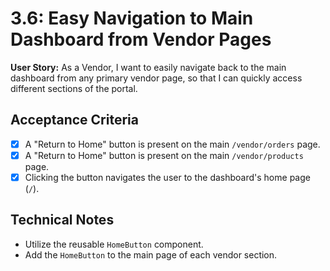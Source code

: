 # 3.6: Easy Navigation to Main Dashboard from Vendor Pages

**User Story:** As a Vendor, I want to easily navigate back to the main dashboard from any primary vendor page, so that I can quickly access different sections of the portal.

## Acceptance Criteria

- [x] A "Return to Home" button is present on the main `/vendor/orders` page.
- [x] A "Return to Home" button is present on the main `/vendor/products` page.
- [x] Clicking the button navigates the user to the dashboard's home page (`/`).

## Technical Notes

- Utilize the reusable `HomeButton` component.
- Add the `HomeButton` to the main page of each vendor section.
